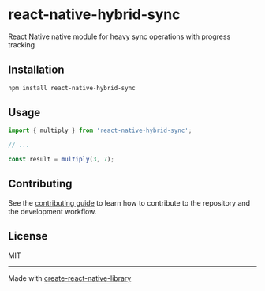 # react-native-hybrid-sync

React Native native module for heavy sync operations with progress tracking

## Installation


```sh
npm install react-native-hybrid-sync
```


## Usage


```js
import { multiply } from 'react-native-hybrid-sync';

// ...

const result = multiply(3, 7);
```


## Contributing

See the [contributing guide](CONTRIBUTING.md) to learn how to contribute to the repository and the development workflow.

## License

MIT

---

Made with [create-react-native-library](https://github.com/callstack/react-native-builder-bob)
